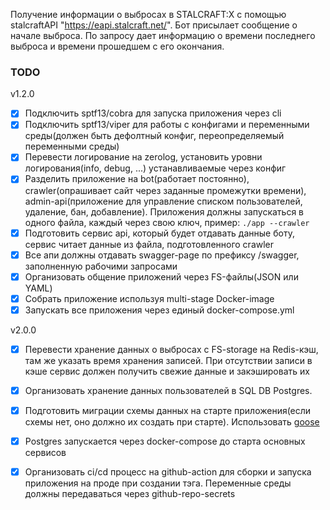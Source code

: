 Получение информации о выбросах в STALCRAFT:X с помощью stalcraftAPI "https://eapi.stalcraft.net/".
Бот присылает сообщение о начале выброса. По запросу дает информацию о времени последнего выброса и времени прошедшем с его окончания.


### TODO

v1.2.0
- [x] Подключить sptf13/cobra для запуска приложения через cli
- [x] Подключить sptf13/viper для работы с конфигами и переменными среды(должен быть дефолтный конфиг, переопределяемый переменными среды)
- [x] Перевести логирование на zerolog, установить уровни логирования(info, debug, ...) устанавливаемые через конфиг
- [x] Разделить приложение на bot(работает постоянно), crawler(опрашивает сайт через заданные промежутки времени), admin-api(приложение для управление списком пользователей, удаление, бан, добавление). Приложения должны запускаться в одного файла, каждый через свою ключ, пример: ```./app --crawler```
- [x] Подготовить сервис api, который будет отдавать данные боту, сервис читает данные из файла, подготовленного crawler
- [x] Все апи должны отдавать swagger-page по префиксу /swagger, заполненную рабочими запросами 
- [x] Организовать общение приложений через FS-файлы(JSON или YAML)
- [x] Собрать приложение используя multi-stage Docker-image
- [x] Запускать все приложения через единый docker-compose.yml

v2.0.0

 - [x] Перевести хранение данных о выбросах с FS-storage на Redis-кэш, там же указать время хранения записей. При отсутствии записи в кэше сервис должен получить свежие данные и закэшировать их
- [x] Организовать хранение данных пользователей в SQL DB Postgres.
- [x] Подготовить миграции схемы данных на старте приложения(если схемы нет, оно должно их создать при старте). Использовать [goose](https://github.com/pressly/goose)
- [x] Postgres запускается через docker-compose до старта основных сервисов
- [x] Организовать ci/cd процесс на github-action для сборки и запуска приложения на проде при создании тэга. Переменные среды должны передаваться через github-repo-secrets

